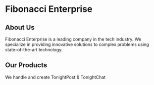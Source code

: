 # Fibonacci Enterprise

## About Us

Fibonacci Enterprise is a leading company in the tech industry. We specialize in providing innovative solutions to complex problems using state-of-the-art technology.

## Our Products

We handle and create TonightPost & TonightChat




<!---
FibonacciEN/FibonacciEN is a ✨ special ✨ repository because its `README.md` (this file) appears on your GitHub profile.
You can click the Preview link to take a look at your changes.
--->
